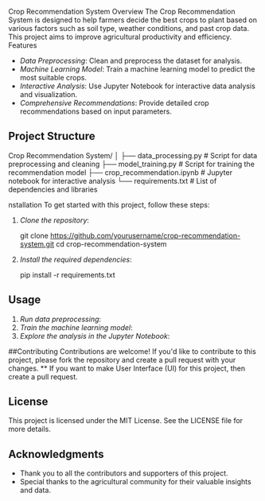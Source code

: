 Crop Recommendation System
Overview
The Crop Recommendation System is designed to help farmers decide the best crops to plant based on various factors such as soil type, weather conditions, and past crop data. This project aims to improve agricultural productivity and efficiency.
Features
- *Data Preprocessing*: Clean and preprocess the dataset for analysis.
- *Machine Learning Model*: Train a machine learning model to predict the most suitable crops.
- *Interactive Analysis*: Use Jupyter Notebook for interactive data analysis and visualization.
- *Comprehensive Recommendations*: Provide detailed crop recommendations based on input parameters.

## Project Structure

Crop Recommendation System/
│
├── data_processing.py          # Script for data preprocessing and cleaning
├── model_training.py           # Script for training the recommendation model
├── crop_recommendation.ipynb   # Jupyter notebook for interactive analysis
└── requirements.txt            # List of dependencies and libraries


nstallation
To get started with this project, follow these steps:
1. *Clone the repository*:

   git clone https://github.com/yourusername/crop-recommendation-system.git
   cd crop-recommendation-system
   

2. *Install the required dependencies*:

   pip install -r requirements.txt
   
## Usage
1. *Run data preprocessing*:
2. *Train the machine learning model*:
3. *Explore the analysis in the Jupyter Notebook*:

##Contributing
Contributions are welcome! If you'd like to contribute to this project, please fork the repository and create a pull request with your changes.
** If you want to make User Interface (UI) for this project, then create a pull request.

## License
This project is licensed under the MIT License. See the LICENSE file for more details.

## Acknowledgments
- Thank you to all the contributors and supporters of this project.
- Special thanks to the agricultural community for their valuable insights and data.
